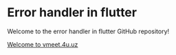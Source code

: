 # Error handler in flutter

Welcome to the error handler in flutter GitHub repository!


[Welcome to vmeet.4u.uz](https://vmeet.4u.uz/)
